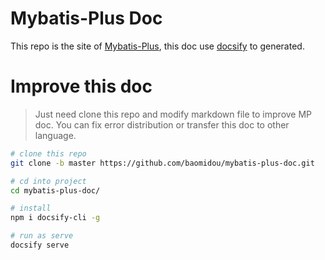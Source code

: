 # Mybatis-Plus Doc

This repo is the site of [Mybatis-Plus], this doc use [docsify](https://docsify.js.org/) to generated.

# Improve this doc

> Just need clone this repo and modify markdown file to improve MP doc. You can fix error distribution or transfer this doc to other language.

```bash
# clone this repo
git clone -b master https://github.com/baomidou/mybatis-plus-doc.git

# cd into project
cd mybatis-plus-doc/

# install
npm i docsify-cli -g

# run as serve
docsify serve
```

[mybatis-plus]: https://github.com/baomidou/mybatis-plus
